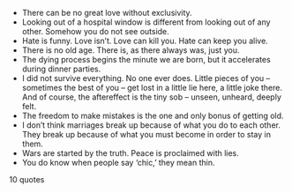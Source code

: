  - There can be no great love without exclusivity.
 - Looking out of a hospital window is different from looking out of any other. Somehow you do not see outside.
 - Hate is funny. Love isn’t. Love can kill you. Hate can keep you alive.
 - There is no old age. There is, as there always was, just you.
 - The dying process begins the minute we are born, but it accelerates during dinner parties.
 - I did not survive everything. No one ever does. Little pieces of you – sometimes the best of you – get lost in a little lie here, a little joke there. And of course, the aftereffect is the tiny sob – unseen, unheard, deeply felt.
 - The freedom to make mistakes is the one and only bonus of getting old.
 - I don’t think marriages break up because of what you do to each other. They break up because of what you must become in order to stay in them.
 - Wars are started by the truth. Peace is proclaimed with lies.
 - You do know when people say ‘chic,’ they mean thin.

10 quotes